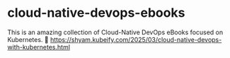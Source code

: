# cloud-native-devops-ebooks
This is an amazing collection of Cloud-Native DevOps eBooks focused on Kubernetes. 🚀 https://shyam.kubeify.com/2025/03/cloud-native-devops-with-kubernetes.html

